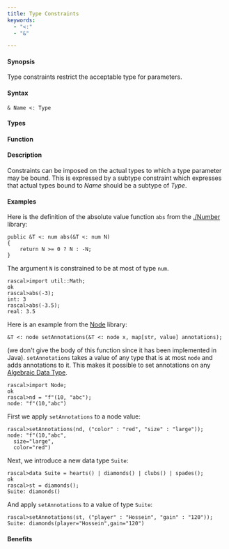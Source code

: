 ```yaml
---
title: Type Constraints
keywords:
  - "<:"
  - "&"

---
```


#### Synopsis

Type constraints restrict the acceptable type for parameters.

#### Syntax

`& Name <: Type`

#### Types

#### Function

#### Description

Constraints can be imposed on the actual types to which a type parameter may be bound. 
This is expressed by a subtype constraint which expresses that 
actual types bound to _Name_ should be a subtype of _Type_. 

#### Examples

Here is the definition of the absolute value function `abs` from the [./Number](/docs/Rascal/Expressions/Values/Number) library:
```rascal
public &T <: num abs(&T <: num N)
{
	return N >= 0 ? N : -N;
}
```
The argument `N` is constrained to be at most of type `num`.

```rascal-shell
rascal>import util::Math;
ok
rascal>abs(-3);
int: 3
rascal>abs(-3.5);
real: 3.5
```

Here is an example from the [Node](/docs/Rascal/Expressions/Values/Node) library:
```rascal
&T <: node setAnnotations(&T <: node x, map[str, value] annotations);
```
(we don't give the body of this function since it has been implemented in Java).
`setAnnotations` takes a value of any type that is at most `node` and adds annotations to it.
This makes it possible to set annotations on any [Algebraic Data Type](/docs/Rascal/Declarations/AlgebraicDataType).


```rascal-shell
rascal>import Node;
ok
rascal>nd = "f"(10, "abc");
node: "f"(10,"abc")
```
First we apply `setAnnotations` to a node value:

```rascal-shell
rascal>setAnnotations(nd, ("color" : "red", "size" : "large"));
node: "f"(10,"abc",
  size="large",
  color="red")
```
Next, we introduce a new data type `Suite`:

```rascal-shell
rascal>data Suite = hearts() | diamonds() | clubs() | spades();
ok
rascal>st = diamonds();
Suite: diamonds()
```
And apply `setAnnotations` to a value of type `Suite`:

```rascal-shell
rascal>setAnnotations(st, ("player" : "Hossein", "gain" : "120"));
Suite: diamonds(player="Hossein",gain="120")
```

#### Benefits


